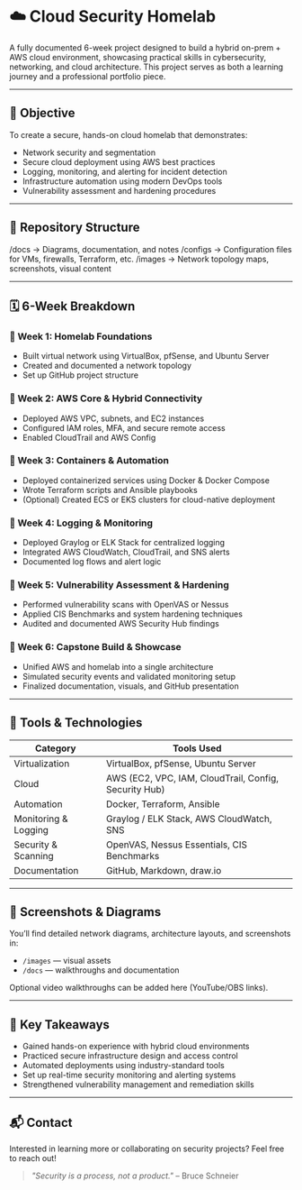 # ☁️ Cloud Security Homelab

A fully documented 6-week project designed to build a hybrid on-prem + AWS cloud environment, showcasing practical skills in cybersecurity, networking, and cloud architecture. This project serves as both a learning journey and a professional portfolio piece.

---

## 🎯 Objective

To create a secure, hands-on cloud homelab that demonstrates:

- Network security and segmentation
- Secure cloud deployment using AWS best practices
- Logging, monitoring, and alerting for incident detection
- Infrastructure automation using modern DevOps tools
- Vulnerability assessment and hardening procedures

---

## 📁 Repository Structure
/docs → Diagrams, documentation, and notes
/configs → Configuration files for VMs, firewalls, Terraform, etc.
/images → Network topology maps, screenshots, visual content

---

## 🗓️ 6-Week Breakdown

### 📌 Week 1: Homelab Foundations
- Built virtual network using VirtualBox, pfSense, and Ubuntu Server
- Created and documented a network topology
- Set up GitHub project structure

### 📌 Week 2: AWS Core & Hybrid Connectivity
- Deployed AWS VPC, subnets, and EC2 instances
- Configured IAM roles, MFA, and secure remote access
- Enabled CloudTrail and AWS Config

### 📌 Week 3: Containers & Automation
- Deployed containerized services using Docker & Docker Compose
- Wrote Terraform scripts and Ansible playbooks
- (Optional) Created ECS or EKS clusters for cloud-native deployment

### 📌 Week 4: Logging & Monitoring
- Deployed Graylog or ELK Stack for centralized logging
- Integrated AWS CloudWatch, CloudTrail, and SNS alerts
- Documented log flows and alert logic

### 📌 Week 5: Vulnerability Assessment & Hardening
- Performed vulnerability scans with OpenVAS or Nessus
- Applied CIS Benchmarks and system hardening techniques
- Audited and documented AWS Security Hub findings

### 📌 Week 6: Capstone Build & Showcase
- Unified AWS and homelab into a single architecture
- Simulated security events and validated monitoring setup
- Finalized documentation, visuals, and GitHub presentation

---

## 🧰 Tools & Technologies

| Category              | Tools Used                                                   |
|----------------------|--------------------------------------------------------------|
| Virtualization        | VirtualBox, pfSense, Ubuntu Server                           |
| Cloud                 | AWS (EC2, VPC, IAM, CloudTrail, Config, Security Hub)        |
| Automation            | Docker, Terraform, Ansible                                   |
| Monitoring & Logging  | Graylog / ELK Stack, AWS CloudWatch, SNS                     |
| Security & Scanning   | OpenVAS, Nessus Essentials, CIS Benchmarks                   |
| Documentation         | GitHub, Markdown, draw.io                                    |

---

## 📸 Screenshots & Diagrams

You’ll find detailed network diagrams, architecture layouts, and screenshots in:

- `/images` — visual assets
- `/docs` — walkthroughs and documentation

Optional video walkthroughs can be added here (YouTube/OBS links).

---

## 🧠 Key Takeaways

- Gained hands-on experience with hybrid cloud environments
- Practiced secure infrastructure design and access control
- Automated deployments using industry-standard tools
- Set up real-time security monitoring and alerting systems
- Strengthened vulnerability management and remediation skills

---

## 📬 Contact

Interested in learning more or collaborating on security projects? Feel free to reach out!

> _"Security is a process, not a product."_ – Bruce Schneier
